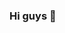 ### Hi guys 👋

<!--
**MACPU1998/MACPU1998** is a ✨ _special_ ✨ repository because its `README.md` (this file) appears on your GitHub profile.

Here are some ideas to get you started:

- ✨ I’m currently working on FLUTTER
- 🌱 I’m always learning :) 
- 💬 I like sports and reading
- 📫 How to reach me: Mahdiehr.rahbar@gmail.com
   telegram: @mah_rhr
